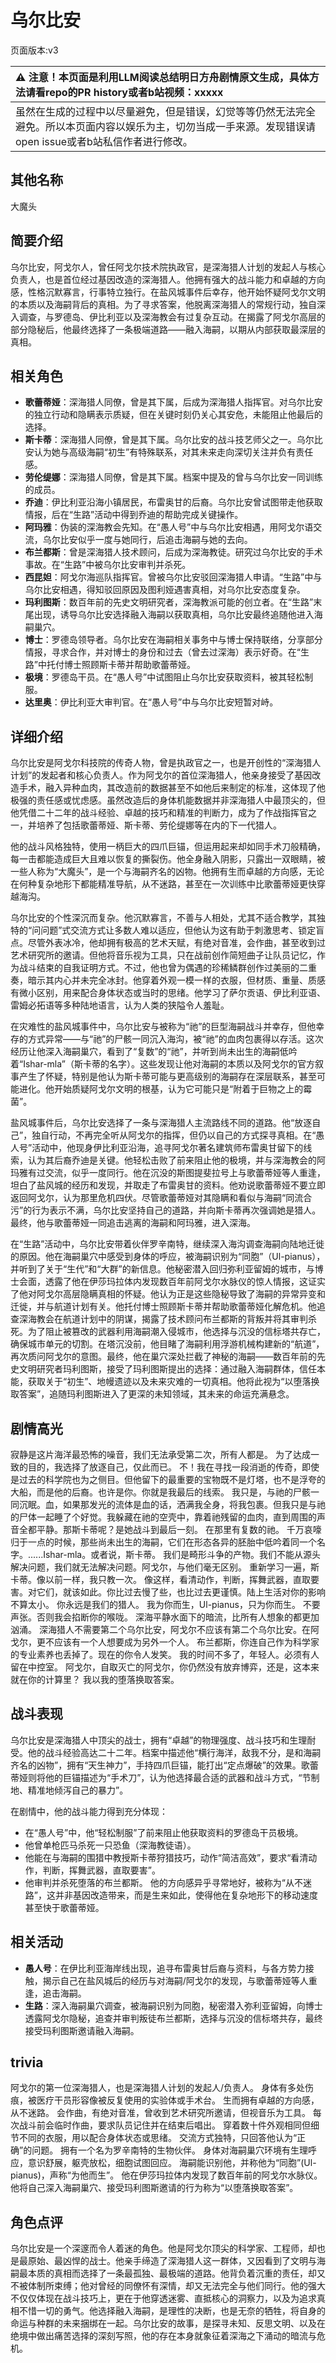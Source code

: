 # 乌尔比安
页面版本:v3
 

| :warning: 注意！本页面是利用LLM阅读总结明日方舟剧情原文生成，具体方法请看repo的PR history或者b站视频：xxxxx           |
|:----------------------------|
| 虽然在生成的过程中以尽量避免，但是错误，幻觉等等仍然无法完全避免。所以本页面内容以娱乐为主，切勿当成一手来源。发现错误请open issue或者b站私信作者进行修改。|



## 其他名称
大魔头
## 简要介绍
乌尔比安，阿戈尔人，曾任阿戈尔技术院执政官，是深海猎人计划的发起人与核心负责人，也是首位经过基因改造的深海猎人。他拥有强大的战斗能力和卓越的方向感，性格沉默寡言，行事特立独行。在盐风城事件后幸存，他开始怀疑阿戈尔文明的本质以及海嗣背后的真相。为了寻求答案，他脱离深海猎人的常规行动，独自深入调查，与罗德岛、伊比利亚以及深海教会有过复杂互动。在揭露了阿戈尔高层的部分隐秘后，他最终选择了一条极端道路——融入海嗣，以期从内部获取最深层的真相。
## 相关角色
-   **歌蕾蒂娅**：深海猎人同僚，曾是其下属，后成为深海猎人指挥官。对乌尔比安的独立行动和隐瞒表示质疑，但在关键时刻仍关心其安危，未能阻止他最后的选择。
-   **斯卡蒂**：深海猎人同僚，曾是其下属。乌尔比安的战斗技艺师父之一。乌尔比安认为她与高级海嗣“初生”有特殊联系，对其未来走向深切关注并负有责任感。
-   **劳伦缇娜**：深海猎人同僚，曾是其下属。档案中提及的曾与乌尔比安一同训练的成员。
-   **乔迪**：伊比利亚沿海小镇居民，布雷奥甘的后裔。乌尔比安曾试图带走他获取情报，后在“生路”活动中得到乔迪的帮助完成关键操作。
-   **阿玛雅**：伪装的深海教会先知。在“愚人号”中与乌尔比安相遇，用阿戈尔语交流，乌尔比安似乎一度与她同行，后追击海嗣与她的去向。
-   **布兰都斯**：曾是深海猎人技术顾问，后成为深海教徒。研究过乌尔比安的手术事故。在“生路”中被乌尔比安审判并杀死。
-   **西昆妲**：阿戈尔海巡队指挥官。曾被乌尔比安驳回深海猎人申请。“生路”中与乌尔比安相遇，得知驳回原因及图利娅遇害真相，对乌尔比安态度复杂。
-   **玛利图斯**：数百年前的先史文明研究者，深海教派可能的创立者。在“生路”末尾出现，诱导乌尔比安选择融入海嗣以获取真相，乌尔比安最终追随他进入海嗣巢穴。
-   **博士**：罗德岛领导者。乌尔比安在海嗣相关事务中与博士保持联络，分享部分情报，寻求合作，并对博士的身份和过去（曾去过深海）表示好奇。在“生路”中托付博士照顾斯卡蒂并帮助歌蕾蒂娅。
-   **极境**：罗德岛干员。在“愚人号”中试图阻止乌尔比安获取资料，被其轻松制服。
-   **达里奥**：伊比利亚大审判官。在“愚人号”中与乌尔比安短暂对峙。
## 详细介绍
乌尔比安是阿戈尔科技院的传奇人物，曾是执政官之一，也是开创性的“深海猎人计划”的发起者和核心负责人。作为阿戈尔的首位深海猎人，他亲身接受了基因改造手术，融入异种血肉，其改造前的数据甚至不如他后来制定的标准，这体现了他极强的责任感或忧虑感。虽然改造后的身体机能数据并非深海猎人中最顶尖的，但他凭借二十二年的战斗经验、卓越的技巧和精准的判断力，成为了作战指挥官之一，并培养了包括歌蕾蒂娅、斯卡蒂、劳伦缇娜等在内的下一代猎人。

他的战斗风格独特，使用一柄巨大的四爪巨锚，但运用起来却如同手术刀般精确，每一击都能造成巨大且难以恢复的撕裂伤。他全身融入阴影，只露出一双眼睛，被一些人称为“大魔头”，是一个与海嗣齐名的凶物。他拥有生而卓越的方向感，无论在何种复杂地形下都能精准导航，从不迷路，甚至在一次训练中比歌蕾蒂娅更快穿越海沟。

乌尔比安的个性深沉而复杂。他沉默寡言，不善与人相处，尤其不适合教学，其独特的“问问题”式交流方式让多数人难以适应，但他认为这有助于刺激思考、锁定盲点。尽管外表冰冷，他却拥有极高的艺术天赋，有绝对音准，会作曲，甚至收到过艺术研究所的邀请。但他将音乐视为工具，只在战前创作简短曲子让队员记忆，作为战斗结束的自我证明方式。不过，他也曾为偶遇的珍稀鳞群创作过美丽的二重奏，暗示其内心并未完全冰封。他穿着外观一模一样的衣服，但材质、重量、质感有微小区别，用来配合身体状态或当时的思绪。他学习了萨尔贡语、伊比利亚语、雷姆必拓语等多种陆地语言，认为人类的狭隘令人羞耻。

在灾难性的盐风城事件中，乌尔比安与被称为“祂”的巨型海嗣战斗并幸存，但他幸存的方式异常——与“祂”的尸骸一同沉入海沟，被“祂”的血肉包裹得以存活。这次经历让他深入海嗣巢穴，看到了“复数”的“祂”，并听到尚未出生的海嗣低吟着“Ishar-mla”（斯卡蒂的名字）。这些发现让他对海嗣的本质以及阿戈尔的官方叙事产生了怀疑，特别是他认为斯卡蒂可能与更高级别的海嗣存在深层联系，甚至可能进化。他开始质疑阿戈尔文明的根基，认为它可能只是“附着于巨物之上的霉菌”。

盐风城事件后，乌尔比安选择了一条与深海猎人主流路线不同的道路。他“放逐自己”，独自行动，不再完全听从阿戈尔的指挥，但仍以自己的方式探寻真相。在“愚人号”活动中，他现身伊比利亚沿海，追寻阿戈尔著名建筑师布雷奥甘留下的线索，认为其后裔乔迪是关键。他轻松击败了前来阻止他的极境，并与深海教会的阿玛雅有过交流，似乎一度同行。他在沉没的斯图提斐拉号上与歌蕾蒂娅等人重逢，坦白了盐风城的经历和发现，并取走了布雷奥甘的资料。他劝说歌蕾蒂娅不要立即返回阿戈尔，认为那里危机四伏。尽管歌蕾蒂娅对其隐瞒和看似与海嗣“同流合污”的行为表示不满，乌尔比安坚持自己的道路，并向斯卡蒂再次强调她是猎人。最终，他与歌蕾蒂娅一同追击逃离的海嗣和阿玛雅，进入深海。

在“生路”活动中，乌尔比安带着伙伴罗辛南特，继续深入海沟调查海嗣向陆地迁徙的原因。他在海嗣巢穴中感受到身体的呼应，被海嗣识别为“同胞”（Ul-pianus），并听到了关于“生代”和“大群”的新信息。他秘密潜入回归弥利亚留姆的城市，与博士会面，透露了他在伊莎玛拉体内发现数百年前阿戈尔水脉仪的惊人情报，这证实了他对阿戈尔高层隐瞒真相的怀疑。他认为正是这些隐秘导致了海嗣的异常异变和迁徙，并与航道计划有关。他托付博士照顾斯卡蒂并帮助歌蕾蒂娅化解危机。他追查深海教会在航道计划中的阴谋，揭露了技术顾问布兰都斯的背叛并将其审判杀死。为了阻止被篡改的武器利用海嗣潮入侵城市，他选择与沉没的信标塔共存亡，确保城市单元的切割。在塔沉没前，他目睹了海嗣利用浮游机械构建新的“航道”，再次质问阿戈尔的意图。最终，他在巢穴深处拦截了神秘的海嗣——数百年前的先史文明研究者玛利图斯，接受了玛利图斯提出的选择：通过融入海嗣群体，信任本能，获取关于“初生”、地幔遗迹以及未来灾难的一切真相。他将此视为“以堕落换取答案”，追随玛利图斯进入了更深的未知领域，其未来的命运充满悬念。
## 剧情高光
寂静是这片海洋最恐怖的噪音，我们无法承受第二次，所有人都是。
为了达成一致的目的，我选择了放逐自己，仅此而已。
不！我在寻找一段消逝的传奇，即使是过去的科学院也为之侧目。但他留下的最重要的宝物既不是灯塔，也不是浮夸的大船，而是他的后裔。也许是你。你就是我最后的线索。
我只是，与祂的尸骸一同沉眠。血，如果那发光的流体是血的话，洒满我全身，将我包裹。但我只是与祂的尸体一起睡了个好觉。我躲藏在祂的空壳中，靠着祂残留的血肉，直到周围的声音全都平静。那斯卡蒂呢？是她战斗到最后一刻。
在那里有复数的祂。
千万哀嚎归于一点的时候，那些尚未出生的海嗣，它们在形态各异的胚胎中低吟着同一个名字。......Ishar-mla。或者说，斯卡蒂。
我们是畸形斗争的产物。我们不能从源头解决问题，我们就无法解决问题。阿戈尔，与他们毫无区别。
重新学习一遍，斯卡蒂。像以前一样，我只教一次。
像这样，看清动作，判断，挥舞武器，直取要害。对它们，就该如此。你比过去慢了些，也比过去更谨慎。陆上生活对你的影响不算太小。
你永远是我们的猎人。
我为你而生，Ul-pianus，只为你而生。
不要声张。否则我会掐断你的喉咙。
深海平静水面下的暗流，比所有人想象的都更加汹涌。
深海猎人不需要第二个乌尔比安，阿戈尔不应该有第二个乌尔比安。在阿戈尔，更不应该有一个人想要成为另外一个人。
布兰都斯，你连自己作为科学家的专业素养也丢掉了。现在的你令人发笑。
我的时间不多了，年轻人。必须有人留在中控室。
阿戈尔，自取灭亡的阿戈尔，你仍然没有放弃博弈，还是，这本来就在你的计算里？
我以我的堕落换取答案。
## 战斗表现
乌尔比安是深海猎人中顶尖的战士，拥有“卓越”的物理强度、战斗技巧和生理耐受。他的战斗经验高达二十二年。档案中描述他“横行海洋，敌我不分，是和海嗣齐名的凶物”，拥有“天生神力”，手持四爪巨锚，能打出“定点爆破”的效果。歌蕾蒂娅则将他的巨锚描述为“手术刀”，认为他选择最合适的武器和战斗方式，“节制地、精准地倾泻自己的暴力”。

在剧情中，他的战斗能力得到充分体现：
*   在“愚人号”中，他“轻松制服”了前来阻止他获取资料的罗德岛干员极境。
*   他曾单枪匹马杀死一只恐鱼（深海教徒语）。
*   他能在与海嗣的围猎中教授斯卡蒂狩猎技巧，动作“简洁高效”，要求“看清动作，判断，挥舞武器，直取要害”。
*   他审判并杀死堕落的布兰都斯。
他的方向感异乎寻常地好，被称为“从不迷路”，这并非基因改造带来，而是生来如此，使得他在复杂地形下的移动速度甚至快于歌蕾蒂娅。
## 相关活动
-   **愚人号**：在伊比利亚海岸线出现，追寻布雷奥甘后裔与资料，与各方势力接触，揭示自己在盐风城后的经历与对海嗣/阿戈尔的发现，与歌蕾蒂娅等人重逢，追击海嗣。
-   **生路**：深入海嗣巢穴调查，被海嗣识别为同胞，秘密潜入弥利亚留姆，向博士透露阿戈尔隐秘，追查并审判叛徒布兰都斯，选择与沉没的信标塔共存，最终接受玛利图斯邀请融入海嗣。
## trivia
阿戈尔的第一位深海猎人，也是深海猎人计划的发起人/负责人。
身体有多处伤痕，被医疗干员形容像被反复使用的实验体或手术台。
生而拥有卓越的方向感，从不迷路。
会作曲，有绝对音准，曾收到艺术研究所邀请，但视音乐为工具。
每次战斗前会临时作曲，要求队员记住并在结束后唱出。
穿着数十件外观相同但细节不同的衣服，用以配合身体状态或思绪。
交流方式独特，只回答他认为“正确”的问题。
拥有一个名为罗辛南特的生物伙伴。
身体对海嗣巢穴环境有生理呼应，意识舒展，躯壳放松，细胞试图回应。
海嗣能识别他，并称他为“同胞”(Ul-pianus)，声称“为他而生”。
他在伊莎玛拉体内发现了数百年前的阿戈尔水脉仪。
他将自己深入海嗣巢穴、接受玛利图斯邀请的行为称为“以堕落换取答案”。
## 角色点评
乌尔比安是一个深邃而令人着迷的角色。他是阿戈尔顶尖的科学家、工程师，却也是最原始、最凶悍的战士。他亲手缔造了深海猎人这一群体，又因看到了文明与海嗣最本质的真相而选择了一条最孤独、最极端的道路。他背负着沉重的责任，却又不被体制所束缚；他对曾经的同僚怀有深情，却又无法完全与他们同行。他的强大不仅仅体现在战斗技巧上，更在于他穿透迷雾、直抵核心的洞察力，以及为追求真相不惜一切的勇气。他选择融入海嗣，是理性的决断，也是无奈的牺牲，将自身的命运与种群的未来捆绑在一起。乌尔比安的故事，是探寻未知、反思文明、以及在绝境中做出痛苦选择的深刻写照，他的存在本身就象征着深海之下涌动的暗流与危机。